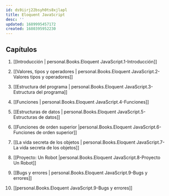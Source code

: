 ```yaml
---
id: ds9iirj22bsyh0ts8xjlapl
title: Eloquent JavaScript
desc: ''
updated: 1689995457172
created: 1680395952230
---
```


## Capítulos

1. [[Introducción | personal.Books.Eloquent JavaScript.1-Introducción]]

2. [[Valores, tipos y operadores | personal.Books.Eloquent JavaScript.2-Valores tipos y operadores]]

3. [[Estructura del programa | personal.Books.Eloquent JavaScript.3-Estructura del programa]]

4. [[Funciones | personal.Books.Eloquent JavaScript.4-Funciones]]

5. [[Estructuras de datos | personal.Books.Eloquent JavaScript.5-Estructuras de datos]]

6. [[Funciones de orden superior |personal.Books.Eloquent JavaScript.6-Funciones de orden superior]]

7. [[La vida secreta de los objetos | personal.Books.Eloquent JavaScript.7-La vida secreta de los objetos]]

8. [[Proyecto: Un Robot |personal.Books.Eloquent JavaScript.8-Proyecto Un Robot]]

9. [[Bugs y errores | personal.Books.Eloquent JavaScript.9-Bugs y errores]]

10. [[personal.Books.Eloquent JavaScript.9-Bugs y errores]]
